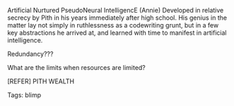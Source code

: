 Artificial Nurtured PseudoNeural IntelligencE (Annie)
Developed in relative secrecy by Pith in his years immediately after high school. His genius in the matter lay not simply in ruthlessness as a codewriting grunt, but in a few key abstractions he arrived at, and learned with time to manifest in artificial intelligence.

Redundancy???

What are the limits when resources are limited?

[REFER] PITH WEALTH

Tags:
  blimp